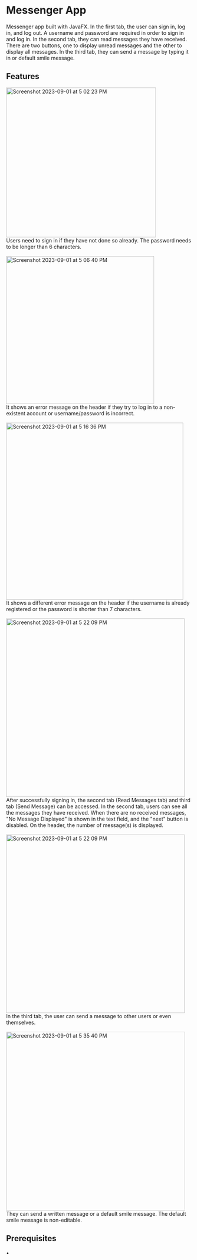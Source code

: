 # Messenger App
Messenger app built with JavaFX. In the first tab, the user can sign in, log in, and log out. A username and password are required in order to sign in and log in. In the second tab, they can read messages they have received. There are two buttons, one to display unread messages and the other to display all messages. In the third tab, they can send a message by typing it in or default smile message.

## Features
<img width="406" alt="Screenshot 2023-09-01 at 5 02 23 PM" src="https://github.com/makih2003/messenger/assets/139406942/d7c78b7a-6114-4112-8c54-c1627a3249f9">
<br>
Users need to sign in if they have not done so already. The password needs to be longer than 6 characters.
<br><br>

<img width="401" alt="Screenshot 2023-09-01 at 5 06 40 PM" src="https://github.com/makih2003/messenger/assets/139406942/c9262150-f3c5-4342-beec-3fb49825587b">
<br>
It shows an error message on the header if they try to log in to a non-existent account or username/password is incorrect. 
<br><br>

<img width="480" alt="Screenshot 2023-09-01 at 5 16 36 PM" src="https://github.com/makih2003/messenger/assets/139406942/e4d36112-8a6b-4ea0-8f5b-ab8aab1d2be6">
<br>
It shows a different error message on the header if the username is already registered or the password is shorter than 7 characters.
<br><br>
<img width="484" alt="Screenshot 2023-09-01 at 5 22 09 PM" src="https://github.com/makih2003/messenger/assets/139406942/c7adb73c-fa73-485e-949d-9ca1d6df431c">
<br>
After successfully signing in, the second tab (Read Messages tab) and third tab (Send Message) can be accessed. In the second tab, users can see all the messages they have received. When there are no received messages, "No Message Displayed" is shown in the text field, and the "next" button is disabled. On the header, the number of message(s) is displayed. 
<br><br>
<img width="484" alt="Screenshot 2023-09-01 at 5 22 09 PM" src="https://github.com/makih2003/messenger/assets/139406942/10e4531f-e5ca-4884-baad-9b49c42d36be">
<br>
In the third tab, the user can send a message to other users or even themselves. 
<br><br>
<img width="485" alt="Screenshot 2023-09-01 at 5 35 40 PM" src="https://github.com/makih2003/messenger/assets/139406942/0342e4db-cbc7-491c-a697-3389281ad3ac">
They can send a written message or a default smile message. The default smile message is non-editable.





## Prerequisites
•

